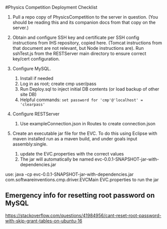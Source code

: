 #Physics Competition Deployment Checklist

1. Pull a repo copy of PhysicsCompetition to the server in question.  (You should be reading this and its companion docs from that copy on the server.)

1. Obtain and configure SSH key and certificate per SSH config instructions from IHS repository, copied here.  (Tomcat instructions from that document are not relevant, but Node instructions are).  Run sshTest.js from the RESTServer main directory to ensure correct key/cert configuration.

2. Configure MySQL.
	1. Install if needed
	2. Log in as root; create cmp user/pass
	3. Run Deploy.sql to inject initial DB contents (or load backup of other site DB)
	4. Helpful commands: `set password for 'cmp'@'localhost' = 'clearpass'`
3. Configure RESTServer
	1. Use exampleConnection.json in Routes to create connection.json

3. Create an executable jar file for the EVC.  To do this using Eclipse with maven installed run as a maven build, and under goals input assembly:single.

	1. update the EVC.properties with the correct values
	2. The jar will automatically be named evc-0.0.1-SNAPSHOT-jar-with-dependencies.jar

use: java -cp evc-0.0.1-SNAPSHOT-jar-with-dependencies.jar com.softwareinventions.cmp.driver.EVCMain EVC.properties 
to run the jar	

## Emergency info for resetting root password on MySQL
https://stackoverflow.com/questions/41984956/cant-reset-root-password-with-skip-grant-tables-on-ubuntu-16
